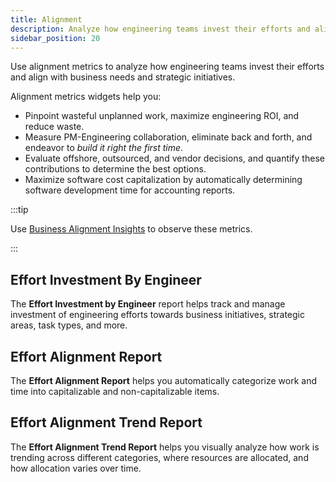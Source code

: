 ```yaml
---
title: Alignment
description: Analyze how engineering teams invest their efforts and align with business needs and strategic initiatives.
sidebar_position: 20
---
```


Use alignment metrics to analyze how engineering teams invest their efforts and align with business needs and strategic initiatives.

Alignment metrics widgets help you:

* Pinpoint wasteful unplanned work, maximize engineering ROI, and reduce waste.
* Measure PM-Engineering collaboration, eliminate back and forth, and endeavor to _build it right the first time_.
* Evaluate offshore, outsourced, and vendor decisions, and quantify these contributions to determine the best options.
* Maximize software cost capitalization by automatically determining software development time for accounting reports.

:::tip

Use [Business Alignment Insights](./sei-insights.md#create-a-business-alignment-insights) to observe these metrics.

:::

## Effort Investment By Engineer

The **Effort Investment by Engineer** report helps track and manage investment of engineering efforts towards business initiatives, strategic areas, task types, and more.

<!-- image /.gitbook/assets/Screenshot 2023-02-09 at 9.08.12 PM.png - Effort investment by engineer report -->

## Effort Alignment Report

The **Effort Alignment Report** helps you automatically categorize work and time into capitalizable and non-capitalizable items.

<!-- image /.gitbook/assets/Screenshot 2023-02-09 at 9.08.58 PM.png - Business alignment overview report -->

## Effort Alignment Trend Report

The **Effort Alignment Trend Report** helps you visually analyze how work is trending across different categories, where resources are allocated, and how allocation varies over time.

<!-- image /.gitbook/assets/Screenshot 2023-02-09 at 9.07.13 PM.png - Business Alignment Trend report -->